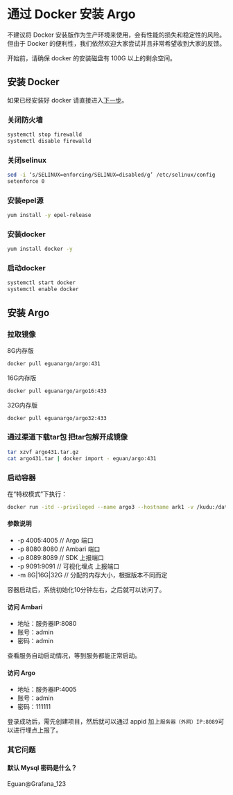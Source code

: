 # 通过 Docker 安装 Argo

不建议将 Docker 安装版作为生产环境来使用，会有性能的损失和稳定性的风险。但由于 Docker 的便利性，我们依然欢迎大家尝试并且非常希望收到大家的反馈。

开始前，请确保 docker 的安装磁盘有 100G 以上的剩余空间。

## 安装 Docker

如果已经安装好 docker 请直接进入[下一步](https://github.com/analysys/argo-installer/blob/master/INSTALL_DOCKER.md#%E5%AE%89%E8%A3%85-argo)。

### 关闭防火墙

```bash
systemctl stop firewalld
systemctl disable firewalld
```

### 关闭selinux

```bash
sed -i ‘s/SELINUX=enforcing/SELINUX=disabled/g’ /etc/selinux/config
setenforce 0
```

### 安装epel源

```bash
yum install -y epel-release
```

### 安装docker

```bash
yum install docker -y
```

### 启动docker

```bash
systemctl start docker
systemctl enable docker
```

## 安装 Argo

### 拉取镜像

8G内存版

```bash
docker pull eguanargo/argo:431
```

16G内存版

```bash
docker pull eguanargo/argo16:433
```

32G内存版

```bash
docker pull eguanargo/argo32:433
```

### 通过渠道下载tar包 把tar包解开成镜像

```bash
tar xzvf argo431.tar.gz
cat argo431.tar | docker import - eguan/argo:431
```

### 启动容器

在“特权模式”下执行：

```bash
docker run -itd --privileged --name argo3 --hostname ark1 -v /kudu:/data1/kudu -p 8080:8080 -p 4005:4005 -p 8089:8089 -p 9091:9091 -m 8G eguan/argo:431 /usr/sbin/init
```

#### 参数说明

- -p 4005:4005  // Argo 端口
- -p 8080:8080  // Ambari 端口
- -p 8089:8089  // SDK 上报端口
- -p 9091:9091  // 可视化埋点 上报端口
- -m 8G|16G|32G // 分配的内存大小，根据版本不同而定

容器启动后，系统初始化10分钟左右，之后就可以访问了。

#### 访问 Ambari

- 地址：服务器IP:8080
- 账号：admin
- 密码：admin

查看服务自动启动情况，等到服务都能正常启动。

#### 访问 Argo

- 地址：服务器IP:4005
- 账号：admin
- 密码：111111

登录成功后，需先创建项目，然后就可以通过 appid 加上`服务器（外网）IP:8089`可以进行埋点上报了。

### 其它问题

#### 默认 Mysql 密码是什么？
Eguan@Grafana_123
